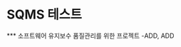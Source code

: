 # SQMS 테스트
*** 소프트웨어 유지보수 품질관리를 위한 프로젝트
-ADD, ADD
<!---
willy0408/willy0408 is a ✨ special ✨ repository because its `README.md` (this file) appears on your GitHub profile.
You can click the Preview link to take a look at your changes.
--->
